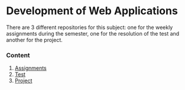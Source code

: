 # Development of Web Applications

There are 3 different repositories for this subject: one for the weekly assignments during the semester, one for the resolution of the test and another for the project.

### Content

1. [Assignments](https://github.com/Abjiri/DAW2020)
2. [Test](https://github.com/Abjiri/DAW2020-Teste)
3. [Project](https://github.com/Abjiri/TP_DAW2020)